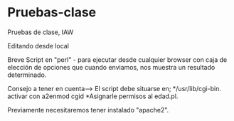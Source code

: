 # Pruebas-clase
Pruebas de clase, IAW

Editando desde local

Breve Script en "perl" - para ejecutar desde cualquier browser con caja de elección de opciones que cuando enviamos, nos muestra un resultado determinado.

Consejo a tener en cuenta--> 
El script debe situarse en;
*/usr/lib/cgi-bin.
activar con a2enmod cgid
*Asignarle permisos al edad.pl.

Previamente necesitaremos tener instalado "apache2".
